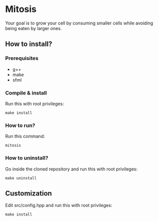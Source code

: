 # Mitosis
Your goal is to grow your cell by consuming smaller cells while avoiding being eaten by larger ones.

## How to install?
### Prerequisites
- g++
- make
- sfml
### Compile & install
Run this with root privileges:
```shell
make install 
```
### How to run?
Run this command: 
```shell
mitosis
```
### How to uninstall?
Go inside the cloned repository and run this with root privileges: <br/>
```shell
make uninstall
```

## Customization
Edit src/config.hpp and run this with root privileges:
```shell
make install 
```

